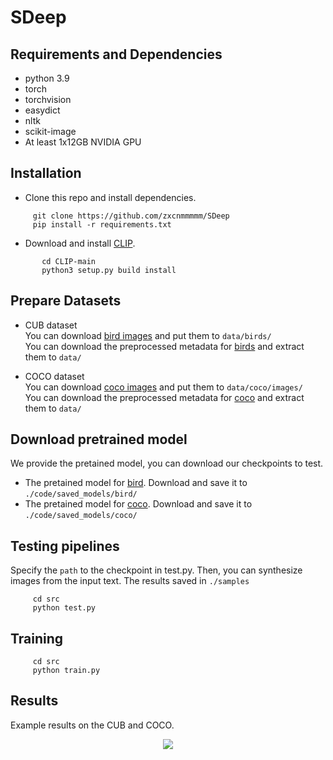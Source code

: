 # SDeep 
## Requirements and Dependencies
- python 3.9
- torch 
- torchvision
- easydict
- nltk
- scikit-image
- At least 1x12GB NVIDIA GPU

## Installation
 - Clone this repo and install dependencies.
  ```
       git clone https://github.com/zxcnmmmmm/SDeep
       pip install -r requirements.txt
  ```
- Download and install [CLIP](https://github.com/openai/CLIP).
```
       cd CLIP-main
       python3 setup.py build install
  ```
  
## Prepare Datasets
- CUB dataset  
You can download [bird images](http://www.vision.caltech.edu/visipedia/CUB-200-2011.html) and put them to ```data/birds/```  
You can download the preprocessed metadata for [birds](https://drive.google.com/file/d/1I6ybkR7L64K8hZOraEZDuHh0cCJw5OUj/view?usp=sharing) and extract them to ```data/```  

- COCO dataset  
You can download [coco images](http://cocodataset.org/#download) and put them to ```data/coco/images/```  
You can download the preprocessed metadata for [coco](https://drive.google.com/file/d/15Fw-gErCEArOFykW3YTnLKpRcPgI_3AB/view?usp=sharing) and extract them to ```data/```    

## Download pretrained model
We provide the pretained model, you can download our checkpoints to test.  
- The pretained model for [bird](https://pan.baidu.com/s/1fJJvURofSG6-N5D4IuVK9g). Download and save it to  ```./code/saved_models/bird/```  
- The pretained model for [coco](https://pan.baidu.com/s/1fJJvURofSG6-N5D4IuVK9g). Download and save it to  ```./code/saved_models/coco/```  

## Testing pipelines
Specify the ```path``` to the checkpoint in test.py. Then, you can synthesize images from the input text. The results saved in ```./samples``` 
  ```
       cd src
       python test.py 
  ```
## Training

  ```
       cd src
       python train.py 
  ```

## Results 
Example results on the CUB and COCO.
<div align="center">
  <img src=https://github.com/zxcnmmmmm/SDeep/blob/main/github-domo.jpg>
</div>

